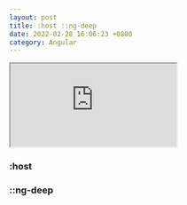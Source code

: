 ```yaml
---
layout: post
title: :host ::ng-deep
date: 2022-02-28 16:06:23 +0800
category: Angular
---
```


<iframe src="https://stackblitz.com/edit/angular-ivy-6jnq9h?embed=1&file=src/app/app.component.ts"></iframe>

### :host

### ::ng-deep

